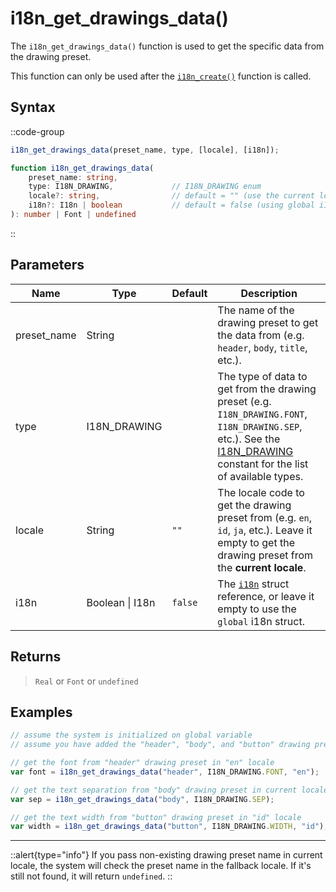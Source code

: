 # i18n_get_drawings_data()

The `i18n_get_drawings_data()` function is used to get the specific data from the drawing preset.

This function can only be used after the [`i18n_create()`](/v1/api-reference/functions/i18n-create) function is called.

## Syntax

::code-group
```js [Usage]
i18n_get_drawings_data(preset_name, type, [locale], [i18n]);
```

```ts [Signature]
function i18n_get_drawings_data(
    preset_name: string,
    type: I18N_DRAWING,             // I18N_DRAWING enum
    locale?: string,                // default = "" (use the current locale)
    i18n?: I18n | boolean           // default = false (using global i18n struct)
): number | Font | undefined
```
::

## Parameters

| Name        | Type              | Default      | Description |
|-------------|-------------------|--------------|-------------|
| preset_name | String            |              | The name of the drawing preset to get the data from (e.g. `header`, `body`, `title`, etc.). |
| type        | I18N_DRAWING      |              | The type of data to get from the drawing preset (e.g. `I18N_DRAWING.FONT`, `I18N_DRAWING.SEP`, etc.). See the [I18N_DRAWING](/v1/api-reference/constants#i18n_drawing) constant for the list of available types. |
| locale      | String            | `""`         | The locale code to get the drawing preset from (e.g. `en`, `id`, `ja`, etc.). Leave it empty to get the drawing preset from the **current locale**. |
| i18n        | Boolean \| I18n | `false`      | The [`i18n`](/v1/api-reference/functions/i18n-create) struct reference, or leave it empty to use the `global` i18n struct. |

## Returns

> `Real` or `Font` or `undefined`

## Examples

```js [Create Event]
// assume the system is initialized on global variable
// assume you have added the "header", "body", and "button" drawing presets

// get the font from "header" drawing preset in "en" locale
var font = i18n_get_drawings_data("header", I18N_DRAWING.FONT, "en");

// get the text separation from "body" drawing preset in current locale
var sep = i18n_get_drawings_data("body", I18N_DRAWING.SEP);

// get the text width from "button" drawing preset in "id" locale
var width = i18n_get_drawings_data("button", I18N_DRAWING.WIDTH, "id");
```

---

::alert{type="info"}
If you pass non-existing drawing preset name in current locale, the system will check the preset name in the fallback locale. If it's still not found, it will return `undefined`.
::
